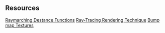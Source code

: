 ## Resources
[Raymarching Destance Functions](https://iquilezles.org/articles/distfunctions/)
[Ray-Tracing Rendering Technique](https://www.scratchapixel.com/lessons/3d-basic-rendering/ray-tracing-overview/light-transport-ray-tracing-whitted.html)
[Bump map Textures](https://www.cadhatch.com/free-bump-map-textures)
